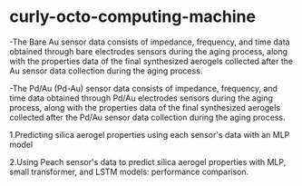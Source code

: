 # curly-octo-computing-machine

-The Bare Au sensor data consists of impedance, frequency, and time data obtained through bare electrodes sensors during the aging process, along with the properties data of the final synthesized aerogels collected after the Au sensor data collection during the aging process.

-The Pd/Au (Pd-Au) sensor data consists of impedance, frequency, and time data obtained through Pd/Au electrodes sensors during the aging process, along with the properties data of the final synthesized aerogels collected after the Pd/Au sensor data collection during the aging process.

1.Predicting silica aerogel properties using each sensor's data with an MLP model


2.Using Peach sensor's data to predict silica aerogel properties with MLP, small transformer, and LSTM models: performance comparison.

 

